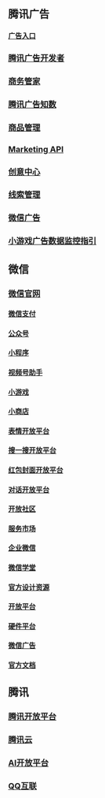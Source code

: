 ## 腾讯广告

#### [广告入口](https://ad.qq.com/)
### [腾讯广告开发者](https://developers.e.qq.com/)
### [商务管家](https://e.qq.com/bm/#/)
### [腾讯广告知数](https://dmp.qq.com/dmp)
### [商品管理](https://youhuo.qq.com/)
### [Marketing API](https://developers.e.qq.com/docs/ads)
### [创意中心](https://chuangyi.qq.com/)
### [线索管理](https://leads.qq.com/)
### [微信广告](https://ad.weixin.qq.com/main.html#/)
### [⼩游戏⼴告数据监控指引](https://ad.weixin.qq.com/pdf.html?post_id=U2FsdGVkX19aLuD2r1tuKNq/kQ5LjTlvIJr88NrPuqc=?_blank)

## 微信

### [微信官网](https://weixin.qq.com/)
#### [微信支付](https://pay.weixin.qq.com/index.php/core/home/login?return_url=%2F)
#### [公众号](https://mp.weixin.qq.com/)
#### [小程序](https://mp.weixin.qq.com/cgi-bin/wx)
#### [视频号助手](https://channels.weixin.qq.com/)
#### [小游戏](https://game.weixin.qq.com/cgi-bin/h5/static/minigame/creative/index.html)
#### [小商店](https://shop.weixin.qq.com/)
#### [表情开放平台](https://sticker.weixin.qq.com/cgi-bin/mmemoticon-bin/loginpage?t=login/index)
#### [搜一搜开放平台](https://search.weixin.qq.com/)
#### [红包封面开放平台](https://cover.weixin.qq.com/cgi-bin/mmcover-bin/readtemplate?t=page/index#/)
#### [对话开放平台](https://openai.weixin.qq.com/)
#### [开放社区](https://developers.weixin.qq.com/community/develop/mixflow)
#### [服务市场](https://fuwu.weixin.qq.com/)
#### [企业微信](https://work.weixin.qq.com/)
#### [微信学堂](https://developers.weixin.qq.com/community/business)
#### [官方设计资源](https://wechat.design/tool/brand/)
#### [开放平台](https://open.weixin.qq.com/)
#### [硬件平台](https://iot.weixin.qq.com/)
#### [微信广告](https://ad.weixin.qq.com/main.html#/)
#### [官方文档](https://developers.weixin.qq.com/doc/)

## 腾讯
### [腾讯开放平台](https://open.tencent.com/)
### [腾讯云](https://cloud.tencent.com/)
### [AI开放平台](https://ai.qq.com/)
### [QQ互联](https://wiki.connect.qq.com/)



